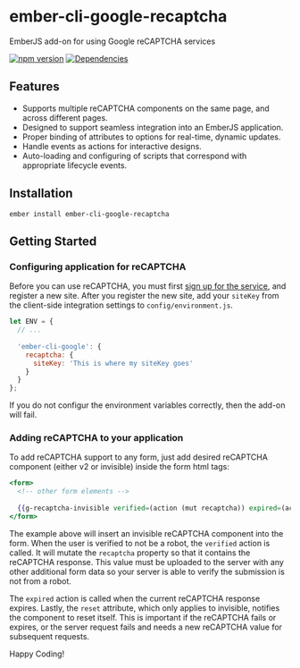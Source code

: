 # ember-cli-google-recaptcha

EmberJS add-on for using Google reCAPTCHA services

[![npm version](https://img.shields.io/npm/v/ember-cli-google-recaptcha.svg?maxAge=2592000)](https://www.npmjs.com/package/ember-cli-google-recaptcha)
[![Dependencies](https://david-dm.org/onehilltech/ember-cli-google-recaptcha.svg)](https://david-dm.org/onehilltech/ember-cli-google-recaptcha)

## Features

* Supports multiple reCAPTCHA components on the same page, and across different pages.
* Designed to support seamless integration into an EmberJS application.
* Proper binding of attributes to options for real-time, dynamic updates.
* Handle events as actions for interactive designs.
* Auto-loading and configuring of scripts that correspond with appropriate lifecycle events.

## Installation

    ember install ember-cli-google-recaptcha
    
## Getting Started


### Configuring application for reCAPTCHA

Before you can use reCAPTCHA, you must first [sign up for the service](https://www.google.com/recaptcha), 
and register a new site. After you register the new site, add your `siteKey` from the client-side integration
settings to `config/environment.js`.

```javascript 1.6
let ENV = {
  // ...
  
  'ember-cli-google': {
    recaptcha: {
      siteKey: 'This is where my siteKey goes'
    }
  }
};
```

If you do not configur the environment variables correctly, then the add-on will 
fail.

### Adding reCAPTCHA to your application

To add reCAPTCHA support to any form, just add desired reCAPTCHA component (either v2 
or invisible) inside the form html tags:

```handlebars
<form>
  <!-- other form elements -->
  
  {{g-recaptcha-invisible verified=(action (mut recaptcha)) expired=(action "expired") reset=reset}}
</form>
```

The example above will insert an invisible reCAPTCHA component into the form. When the
user is verified to not be a robot, the `verified` action is called. It will mutate the
`recaptcha` property so that it contains the reCAPTCHA response. This value must be 
uploaded to the server with any other additional form data so your server is able to 
verify the submission is not from a robot.

The `expired` action is called when the current reCAPTCHA response expires. Lastly, the
`reset` attribute, which only applies to invisible, notifies the component to reset itself.
This is important if the reCAPTCHA fails or expires, or the server request fails and needs
a new reCAPTCHA value for subsequent requests.

Happy Coding!
